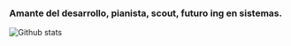 ### Amante del desarrollo, pianista, scout, futuro ing en sistemas.

![Github stats](https://github-readme-stats.vercel.app/api?username=franciscopugh&show_icons=true&theme=midnight-purple)

